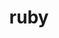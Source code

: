 ---
title: "ruby"
layout: cache
categories: [package, develop]
meta: {"compilers": ["gcc@=7.5.0"], "num_specs": 4, "num_specs_by_stack": {"build_systems": 4, "root": 4}, "oss": ["ubuntu18.04"], "platforms": ["linux"], "stacks": ["build_systems", "root"], "targets": ["x86_64_v3"], "versions": ["3.3.5"]}
spec_details: [{"compiler": "gcc@=7.5.0", "hash": "i5jwvue5e5dffrcxz6tqlfmuq3ert2ox", "os": "ubuntu18.04", "platform": "linux", "size": "-", "stacks": ["build_systems", "root"], "tarball": "https://binaries.spack.io/develop/build_cache/linux-ubuntu18.04-x86_64_v3/gcc-7.5.0/ruby-3.3.5/linux-ubuntu18.04-x86_64_v3-gcc-7.5.0-ruby-3.3.5-i5jwvue5e5dffrcxz6tqlfmuq3ert2ox.spack", "target": "x86_64_v3", "variants": ["build_system=autotools", "~openssl", "~readline", "~yjit"], "versions": ["3.3.5"]}, {"compiler": "gcc@=7.5.0", "hash": "q7irmpshw5bbdp57ek6ffbnqqhmeduvb", "os": "ubuntu18.04", "platform": "linux", "size": "-", "stacks": ["build_systems", "root"], "tarball": "https://binaries.spack.io/develop/build_cache/linux-ubuntu18.04-x86_64_v3/gcc-7.5.0/ruby-3.3.5/linux-ubuntu18.04-x86_64_v3-gcc-7.5.0-ruby-3.3.5-q7irmpshw5bbdp57ek6ffbnqqhmeduvb.spack", "target": "x86_64_v3", "variants": ["build_system=autotools", "~openssl", "~readline", "~yjit"], "versions": ["3.3.5"]}, {"compiler": "gcc@=7.5.0", "hash": "ruer6vzqy767sbsqtmxvz4vpflajgey6", "os": "ubuntu18.04", "platform": "linux", "size": "-", "stacks": ["build_systems", "root"], "tarball": "https://binaries.spack.io/develop/build_cache/linux-ubuntu18.04-x86_64_v3/gcc-7.5.0/ruby-3.3.5/linux-ubuntu18.04-x86_64_v3-gcc-7.5.0-ruby-3.3.5-ruer6vzqy767sbsqtmxvz4vpflajgey6.spack", "target": "x86_64_v3", "variants": ["build_system=autotools", "~openssl", "~readline", "~yjit"], "versions": ["3.3.5"]}, {"compiler": "gcc@=7.5.0", "hash": "zvn4a226na4iqg36mtr5jcoepdlwepfw", "os": "ubuntu18.04", "platform": "linux", "size": "-", "stacks": ["build_systems", "root"], "tarball": "https://binaries.spack.io/develop/build_cache/linux-ubuntu18.04-x86_64_v3/gcc-7.5.0/ruby-3.3.5/linux-ubuntu18.04-x86_64_v3-gcc-7.5.0-ruby-3.3.5-zvn4a226na4iqg36mtr5jcoepdlwepfw.spack", "target": "x86_64_v3", "variants": ["build_system=autotools", "~openssl", "~readline", "~yjit"], "versions": ["3.3.5"]}]
---